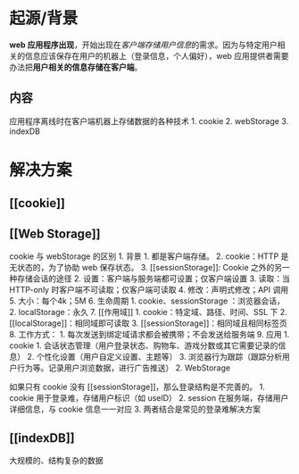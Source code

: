 # 起源/背景
**web 应用程序出现**，开始出现在*客户端存储用户信息*的需求。因为与特定用户相关的信息应该保存在用户的机器上（登录信息，个人偏好），web 应用提供者需要办法把**用户相关的信息存储在客户端**。
## 内容
应用程序离线时在客户端机器上存储数据的各种技术
	1. cookie
	2. webStorage
	3. indexDB
# 解决方案
## [[cookie]] 
## [[Web Storage]] 
cookie 与 webStorage 的区别
	1. 背景
		1. 都是客户端存储。
		2. cookie：HTTP 是无状态的，为了协助 web 保存状态。
		3. [[sessionStorage]]: Cookie 之外的另一种存储会话的途径
	2. 设置：客户端与服务端都可设置；仅客户端设置
	3. 读取：当 HTTP-only 时客户端不可读取；仅客户端可读取
	4. 修改：声明式修改；API 调用
	5. 大小：每个4k；5M
	6. 生命周期
		1. cookie、sessionStorage ：浏览器会话，
		2. localStorage：永久
	7. [[作用域]] 
		1. cookie：特定域、路径、时间、SSL 下
		2. [[localStorage]]：相同域即可读取
		3. [[sessionStorage]]：相同域且相同标签页
	8. 工作方式：
		1. 每次发送到绑定域请求都会被携带；不会发送给服务端
	9. 应用
		1. cookie
			1. 会话状态管理（用户登录状态、购物车、游戏分数或其它需要记录的信息）
			2. 个性化设置（用户自定义设置、主题等）
			3. 浏览器行为跟踪（跟踪分析用户行为等。记录用户浏览数据，进行广告推送）
		2. WebStorage

如果只有 cookie 没有 [[sessionStorage]]，那么登录结构是不完善的。
	1. cookie 用于登录难，存储用户标识（如 useID）
	2. session 在服务端，存储用户详细信息，与 cookie 信息一一对应
	3. 两者结合是常见的登录难解决方案
## [[indexDB]] 
大规模的、结构复杂的数据